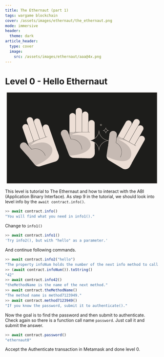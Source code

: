 ```yaml
---
title: The Ethernaut (part 1)
tags: wargame blockchain
cover: /assets/images/ethernaut/the_ethernaut.png
mode: immersive
header:
  theme: dark
article_header:
  type: cover
  image:
    src: /assets/images/ethernaut/aaa@4x.png
---
```


# Level 0 - Hello Ethernaut
<p style="text-align:center;">
    <img class="image image--xl" src="/assets/images/ethernaut/lv0.png"/>
</p>

This level is tutorial to The Ethernaut and how to interact with the ABI (Application Binary Interface). As step 9 in the tutorial, we should look into level info by the `await contract.info()`.
```js
>> await contract.info()
"You will find what you need in info1()."
```
Change to `info1()`
```js
>> await contract.info1()
'Try info2(), but with "hello" as a parameter.' 
```
And continue following commands.
```js
>> await contract.info2("hello")
"The property infoNum holds the number of the next info method to call." 
>> (await contract.infoNum()).toString()
"42"
>> await contract.info42()
"theMethodName is the name of the next method."
>> await contract.theMethodName()
"The method name is method7123949."
>> await contract.method7123949()
"If you know the password, submit it to authenticate()." 
```

Now the goal is to find the password and then submit to authenticate. Check again so there is a function call name `password`. Just call it and submit the answer.

```js
>> await contract.password()
"ethernaut0" 
```

Accept the Authenticate transaction in Metamask and done level 0.